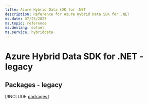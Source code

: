 ```yaml
---
title: Azure Hybrid Data SDK for .NET
description: Reference for Azure Hybrid Data SDK for .NET
ms.date: 07/25/2025
ms.topic: reference
ms.devlang: dotnet
ms.service: hybriddata
---
```

# Azure Hybrid Data SDK for .NET - legacy
## Packages - legacy
[!INCLUDE [packages](hybrid-data-index.md)]
